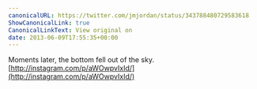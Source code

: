 ```yaml
---
canonicalURL: https://twitter.com/jmjordan/status/343788480729583618
ShowCanonicalLink: true
CanonicalLinkText: View original on
date: 2013-06-09T17:55:35+00:00
---
```

Moments later, the bottom fell out of the sky. [http://instagram.com/p/aWOwpvIxId/](http://instagram.com/p/aWOwpvIxId/)